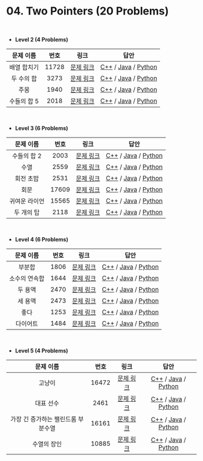 # 04. Two Pointers (20 Problems)


</br>

- **Level 2 (4 Problems)**

| 문제 이름 | 번호 | 링크 | 답안 |
|:------:|:---:|:---:|:---:|
|배열 합치기|11728|[문제 링크](https://www.acmicpc.net/problem/11728)|[C++](./Level2/11728.cpp) / [Java](./Level2/11728.java) / [Python](./Level2/11728.py) |
|두 수의 합|3273|[문제 링크](https://www.acmicpc.net/problem/3273)|[C++](./Level2/3273.cpp) / [Java](./Level2/3273.java) / [Python](./Level2/3273.py) |
|주몽|1940|[문제 링크](https://www.acmicpc.net/problem/1940)|[C++](./Level2/1940.cpp) / [Java](./Level2/1940.java) / [Python](./Level2/1940.py) |
|수들의 합 5|2018|[문제 링크](https://www.acmicpc.net/problem/2018)|[C++](./Level2/2018.cpp) / [Java](./Level2/2018.java) / [Python](./Level2/2018.py) |


</br>

- **Level 3 (6 Problems)**

| 문제 이름 | 번호 | 링크 | 답안 |
|:------:|:---:|:---:|:---:|
|수들의 합 2|2003|[문제 링크](https://www.acmicpc.net/problem/2003)|[C++](./Level3/2003.cpp) / [Java](./Level3/2003.java) / [Python](./Level3/2003.py) |
|수열|2559|[문제 링크](https://www.acmicpc.net/problem/2559)|[C++](./Level3/2559.cpp) / [Java](./Level3/2559.java) / [Python](./Level3/2559.py) |
|회전 초밥|2531|[문제 링크](https://www.acmicpc.net/problem/2531)|[C++](./Level3/2531.cpp) / [Java](./Level3/2531.java) / [Python](./Level3/2531.py) |
|회문|17609|[문제 링크](https://www.acmicpc.net/problem/17609)|[C++](./Level3/17609.cpp) / [Java](./Level3/17609.java) / [Python](./Level3/17609.py) |
|귀여운 라이언|15565|[문제 링크](https://www.acmicpc.net/problem/15565)|[C++](./Level3/15565.cpp) / [Java](./Level3/15565.java) / [Python](./Level3/15565.py) |
|두 개의 탑|2118|[문제 링크](https://www.acmicpc.net/problem/2118)|[C++](./Level3/2118.cpp) / [Java](./Level3/2118.java) / [Python](./Level3/2118.py) |


</br>

- **Level 4 (6 Problems)**

| 문제 이름 | 번호 | 링크 | 답안 |
|:------:|:---:|:---:|:---:|
|부분합|1806|[문제 링크](https://www.acmicpc.net/problem/1806)|[C++](./Level4/1806.cpp) / [Java](./Level4/1806.java) / [Python](./Level4/1806.py) |
|소수의 연속합|1644|[문제 링크](https://www.acmicpc.net/problem/1644)|[C++](./Level4/1644.cpp) / [Java](./Level4/1644.java) / [Python](./Level4/1644.py) |
|두 용액|2470|[문제 링크](https://www.acmicpc.net/problem/2470)|[C++](./Level4/2470.cpp) / [Java](./Level4/2470.java) / [Python](./Level4/2470.py) |
|세 용액|2473|[문제 링크](https://www.acmicpc.net/problem/2473)|[C++](./Level4/2473.cpp) / [Java](./Level4/2473.java) / [Python](./Level4/2473.py) |
|좋다|1253|[문제 링크](https://www.acmicpc.net/problem/1253)|[C++](./Level4/1253.cpp) / [Java](./Level4/1253.java) / [Python](./Level4/1253.py) |
|다이어트|1484|[문제 링크](https://www.acmicpc.net/problem/1484)|[C++](./Level4/1484.cpp) / [Java](./Level4/1484.java) / [Python](./Level4/1484.py) |


</br>

- **Level 5 (4 Problems)**

| 문제 이름 | 번호 | 링크 | 답안 |
|:------:|:---:|:---:|:---:|
|고냥이|16472|[문제 링크](https://www.acmicpc.net/problem/16472)|[C++](./Level5/16472.cpp) / [Java](./Level5/16472.java) / [Python](./Level5/16472.py) |
|대표 선수|2461|[문제 링크](https://www.acmicpc.net/problem/2461)|[C++](./Level5/2461.cpp) / [Java](./Level5/2461.java) / [Python](./Level5/2461.py) |
|가장 긴 증가하는 팰린드롬 부분수열|16161|[문제 링크](https://www.acmicpc.net/problem/16161)|[C++](./Level5/16161.cpp) / [Java](./Level5/16161.java) / [Python](./Level5/16161.py) |
|수열의 장인|10885|[문제 링크](https://www.acmicpc.net/problem/10885)|[C++](./Level5/10885.cpp) / [Java](./Level5/10885.java) / [Python](./Level5/10885.py) |
